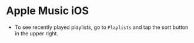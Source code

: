 # Apple Music iOS

- To see recently played playlists, go to  `Playlists` and tap the sort button in the upper right.